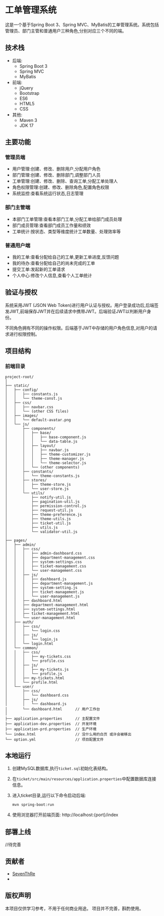 # 工单管理系统

这是一个基于Spring Boot 3、Spring MVC、MyBatis的工单管理系统。系统包括管理员、部门主管和普通用户三种角色,分别对应三个不同的端。

## 技术栈

- 后端:
  - Spring Boot 3
  - Spring MVC
  - MyBatis
- 前端:  
  - jQuery
  - Bootstrap
  - ES6
  - HTML5
  - CSS
- 其他:
  - Maven 3
  - JDK 17

## 主要功能

### 管理员端

- 用户管理:创建、修改、删除用户,分配用户角色
- 部门管理:创建、修改、删除部门,调整部门人员  
- 工单管理:创建、修改、删除、查询工单,分配工单处理人
- 角色权限管理:创建、修改、删除角色,配置角色权限
- 系统监控:查看系统运行状态,日志管理

### 部门主管端

- 本部门工单管理:查看本部门工单,分配工单给部门成员处理
- 部门成员管理:查看部门成员工作量和绩效
- 工单统计:按状态、类型等维度统计工单数量、处理效率等

### 普通用户端

- 我的工单:查看分配给自己的工单,更新工单进度,反馈问题  
- 我的待办:查看分配给自己的尚未完成的工单
- 提交工单:发起新的工单请求
- 个人中心:修改个人信息,查看个人工单统计

## 验证与授权

系统采用JWT (JSON Web Token)进行用户认证与授权。用户登录成功后,后端签发JWT,前端保存JWT并在后续请求中携带JWT。后端验证JWT以判断用户身份。

不同角色拥有不同的操作权限。后端基于JWT中存储的用户角色信息,对用户的请求进行权限控制。  

## 项目结构

### 前端目录
```
project-root/
│
├── static/
│   ├── config/
│   │   ├── constants.js
│   │   └── theme-const.js
│   ├── css/
│   │   ├── navbar.css
│   │   └── (other CSS files)
│   ├── images/
│   │   └── default-avatar.png
│   └── js/
│       ├── components/
│       │   ├── base/
│       │   │   ├── base-component.js
│       │   │   └── data-table.js
│       │   ├── layout/
│       │   │   ├── navbar.js
│       │   │   ├── theme-customizer.js
│       │   │   ├── theme-manager.js
│       │   │   └── theme-selector.js
│       │   └── (other components)
│       ├── constants/
│       │   └── theme-constants.js
│       ├── stores/
│       │   ├── theme-store.js
│       │   └── user-store.js
│       └── utils/
│           ├── notify-util.js
│           ├── pagination-util.js
│           ├── permission-control.js
│           ├── request-util.js
│           ├── theme-preference.js
│           ├── theme-utils.js
│           ├── ticket-util.js
│           ├── utils.js
│           └── validator-util.js
│
├── pages/
│   ├── admin/
│   │   ├── css/
│   │   │   ├── admin-dashboard.css
│   │   │   ├── department-management.css
│   │   │   ├── system-settings.css
│   │   │   ├── ticket-management.css
│   │   │   └── user-management.css
│   │   ├── js/
│   │   │   ├── dashboard.js
│   │   │   ├── department-management.js
│   │   │   ├── system-setting.js
│   │   │   ├── ticket-management.js
│   │   │   └── user-management.js
│   │   ├── dashboard.html
│   │   ├── department-management.html
│   │   ├── system-settings.html
│   │   ├── ticket-management.html
│   │   └── user-management.html
│   ├── auth/
│   │   ├── css/
│   │   │   └── login.css
│   │   ├── js/
│   │   │   └── login.js
│   │   └── login.html
│   └── common/
│   │   ├── css/
│   │   │   ├── my-tickets.css
│   │   │   └── profile.css
│   │   ├── js/
│   │   │   ├── my-tickets.js
│   │   │   └── profile.js
│   │   ├── my-tickets.html
│   │   └── profile.html
│   └── user/
│       ├── css/
│       │   └── dashboard.css
│       ├── js/
│       │   └── dashboard.js
│       └── dashboard.html      // 用户工作台
│
├── application.properties      // 主配置文件
├── application-dev.properties  // 开发环境
├── application-prd.properties  // 生产环境
└── index.html                  // 没什么用的白页 或许会被移出
└── option.yml                  // 项目配置文件
```

## 本地运行

1. 创建MySQL数据库,执行`ticket.sql`初始化表结构。

2. 在`ticket/src/main/resources/application.properties`中配置数据库连接信息。

3. 进入ticket目录,运行以下命令启动后端:

   ```bash
   mvn spring-boot:run
   ```

4. 使用浏览器打开前端页面:
   http://localhost:{port}/index

## 部署上线

//待完善

## 贡献者

- [SevenThRe](https://github.com/SevenThRe)
- 

## 版权声明
  
本项目仅供学习参考，不用于任何商业用途。
项目并不完善，斟酌使用。
